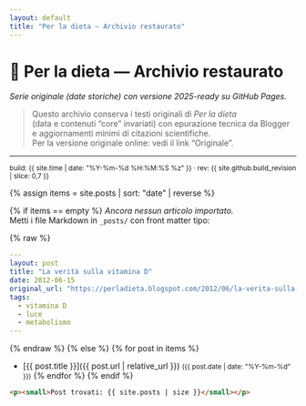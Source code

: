 ```yaml
---
layout: default
title: "Per la dieta — Archivio restaurato"
---
```


# 🥗 Per la dieta — Archivio restaurato

_Serie originale (date storiche) con versione 2025-ready su GitHub Pages._

> Questo archivio conserva i testi originali di *Per la dieta*  
> (data e contenuti “core” invariati) con epurazione tecnica da Blogger  
> e aggiornamenti minimi di citazioni scientifiche.  
> Per la versione originale online: vedi il link “Originale”.

---

<p><small>build: {{ site.time | date: "%Y-%m-%d %H:%M:%S %z" }} · rev: {{ site.github.build_revision | slice: 0,7 }}</small></p>

{% assign items = site.posts | sort: "date" | reverse %}

{% if items == empty %}
_Ancora nessun articolo importato._  
Metti i file Markdown in `_posts/` con front matter tipo:

{% raw %}
```yaml
---
layout: post
title: "La verità sulla vitamina D"
date: 2012-06-15
original_url: "https://perladieta.blogspot.com/2012/06/la-verita-sulla-vitamina-d.html"
tags:
  - vitamina D
  - luce
  - metabolismo
---
```
{% endraw %}
{% else %}
{% for post in items %}
- [{{ post.title }}]({{ post.url | relative_url }}) <small>({{ post.date | date: "%Y-%m-%d" }})</small>
{% endfor %}
{% endif %}

```html
<p><small>Post trovati: {{ site.posts | size }}</small></p>
```
